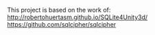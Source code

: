 This project is based on the work of:  
http://robertohuertasm.github.io/SQLite4Unity3d/  
https://github.com/sqlcipher/sqlcipher  